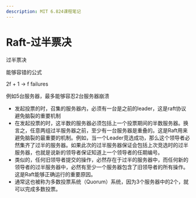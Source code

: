 ```yaml
---
description: MIT 6.824课程笔记
---
```


# Raft-过半票决

过半票决

能够容错的公式

2f + 1 -> f failures&#x20;

例如5台服务器，最多能够容忍2台服务器崩溃

* 发起投票的时，召集的服务器内，必须有一台是之前的leader，这是raft协议避免脑裂的重要机制
* 在发起投票的时，这半数的服务器必须包括上一个投票期间的半数服务器。换言之，任意两组过半服务器之前，至少有一台服务器是重叠的。这是Raft用来避免脑裂的最重要的机制。例如，当一个Leader竞选成功，那么这个领导者必然集齐了过半的服务器。如果此次的过半服务器保证会包括上次竞选时的过半服务器，也就是说新的领导者保证知道上一个领导者的任期编号。
* 类似的，任何旧领导者提交的操作，必然存在于过半的服务器中，而任何新的领导者的过半服务器中，必然有至少一个服务器包含了旧领导者的所有操作。这是Raft能够正确运行的重要原因。
* 通常这也被称为多数投票系统（Quorum）系统，因为3个服务器中的2个，就可以完成多数投票。
